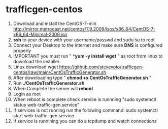 # trafficgen-centos
1. Download and install the CentOS-7-min http://mirror.metrocast.net/centos/7.9.2009/isos/x86_64/CentOS-7-x86_64-Minimal-2009.iso
2. **ssh** to your device with your username/passwd and sudu su to root
3. Connect your Desktop to the internet and make sure **DNS** is configured properly
4. IMPORTANT you must run " ***yum -y install wget** " as root from linux to download the installer.
5. Linux download wget https://github.com/stevevoto/trafficgen-centos/raw/main/CentOsTrafficGenerator.sh
7. After downloading type " **chmod +x CentOsTrafficGenerator.sh** "
8. Run **./CentOsTrafficGenerator.sh**
9. When Complete the server will **reboot**
10. Login as root
11. When reboot is complete check service is runnning "sudo systemctl status web-traffic-gen.service"
12. If services is not running run the following command: sudo systemctl start web-traffic-gen.service
13. If service is runnining you can do a tcpdump and watch connections
